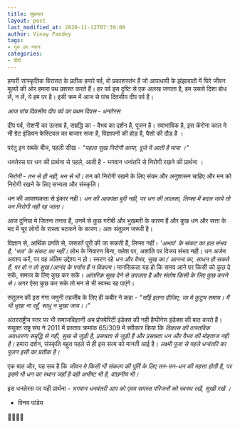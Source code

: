 ```yaml
---
title: सुप्रभात
layout: post
last_modified_at: 2020-11-12T07:39:00
author: Vinay Pandey
tags:
- गुरु का ग्यान
categories:
- दीर्घ
---
```

हमारी सांस्कृतिक विरासत के प्रतीक हमारे पर्व, वो प्रकाशस्तंभ हैं जो आपाधापी के झंझावातों में घिरे जीवन मूल्यों की ओर हमारा पथ प्रशस्त करते हैं। हर पर्व इस दृष्टि से एक अलख जगाता है, हम उससे दिशा बोध लें, न लें, ये हम पर है। इसी क्रम में आज से पांच दिवसीय दीप पर्व है। 

 *आज पांच दिवसीय दीप पर्व का प्रथम दिवस - धनतेरस*

दीप पर्व, रोशनी का उत्सव है, सम्रद्धि का - वैभव का दर्शन है, पूजन है।  स्वाभाविक है, इस कॅरोना काल मे भी ग्रेट इंडियन फेस्टिवल का बाजार सजा है, विज्ञापनों की होड़ है, पैसों की दौड़ है ।

परंतु इन सबके बीच, पहली सीख -
_*"पहला सुख निरोगी काया,*_
_*दूजे में आती है माया ।"*_

धनतेरस पर धन की प्रार्थना से पहले, आती है - भगवान धन्वंतरि से निरोगी रखने की प्रार्थना ।

*निरोगी - तन से ही नही, मन से भी।* तन को निरोगी रखने के लिए संयम और अनुशासन चाहिए और मन को निरोगी रखने के लिए सभ्यता और संस्कृति।

धन की आवश्यकता से इंकार नही। *धन की आकांक्षा बुरी नही, पर धन की लालसा, लिप्सा में बदल जाये तो मन निरोगी नही रह जाता।*

आज दुनिया मे जितना तनाव हैं, उनमें से  कुछ गरीबी और भुखमरी के कारण हैं और कुछ धन और सत्ता के मद में चूर लोगों के रास्ता भटकने के कारण। अतः संतुलन जरूरी है।         

विज्ञान से, आर्थिक प्रगति से, जरूरतें पूरी की जा सकती हैं, लिप्सा नहीं। *'अभाव' के संकट का हल संभव है,  'भाव' के संकट का नहीं।* लोभ के निवारण बिना, क्लेश पर, अशांति पर विजय संभव नही। धन अर्जन अवश्य करें, पर वह अंतिम उद्देश्य न हो। स्मरण रहे *धन और वैभव, सुख का / आनन्द का, साधन हो सकते हैं,  पर वो न तो सुख /आनंद के पर्याय हैं न विकल्प।* मानसिकता यह हो कि समय आने पर किसी को कुछ दे सकें, समाज के लिए कुछ कर सकें। *आंतरिक सुख देने से उपजता है और संतोष किसी के लिए कुछ करने से।* अगर ऐसा कुछ कर सके तो मन से भी स्वस्थ रह पाएंगे। 

संतुलन की इस गंगा जमुनी तहजीब के लिए ही कबीर ने कहा -
_"साँई इतना दीजिए, जा मे कुटुम समाय।_
_मैं भी भूखा ना रहूँ, साधु न भूखा जाय।।"_

अंतरराष्ट्रीय स्तर पर भी समाजविज्ञानी अब प्रोस्पेरिटी इंडेक्स की नही हैप्पीनेस इंडेक्स की बात करते हैं। संयुक्त राष्ट्र संघ ने 2011 में प्रस्ताव क्रमांक 65/309 में स्वीकार किया कि *विकास की वास्तविक अवधारणा समृद्धि से नही, सुख से जुड़ी है, प्रसन्नता से जुड़ी है और प्रसन्नता धन और वैभव की मोहताज नही है।*  हमारा दर्शन, संस्कृति बहुत पहले से ही इस सत्य को मानती आई है। *लक्ष्मी पूजा से पहले धन्वंतरि  का पूजन इसी का प्रतीक है।*

एक बात और, यह सच है कि *जीवन मे किसी भी संकल्प की पूर्ति के लिए तन-मन-धन की महत्ता होती है, पर इसमे भी धन का स्थान जहाँ है वही अभीष्ट भी है, वांछनीय भी।* 

इस धनतेरस पर यही प्रार्थना -
*भगवान धनवंतरी आप को एवम समस्त परिजनों को स्वस्थ रखें, सुखी रखें ।*

- विनय पांडेय

🙏🌷🌷🙏


